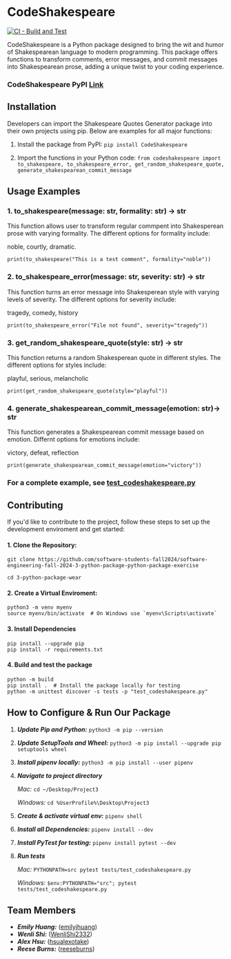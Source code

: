 # CodeShakespeare

[![CI - Build and Test](https://github.com/software-students-fall2024/software-engineering-fall-2024-3-python-package-python-package-exercise/actions/workflows/ci.yml/badge.svg)](https://github.com/software-students-fall2024/software-engineering-fall-2024-3-python-package-python-package-exercise/actions/workflows/ci.yml)

CodeShakespeare is a Python package designed to bring the wit and humor of Shakespearean language to modern programming. This package offers functions to transform comments, error messages, and commit messages into Shakespearean prose, adding a unique twist to your coding experience. 

### CodeShakespeare PyPI [Link](https://pypi.org/project/CodeShakespeare/)

## Installation
Developers can import the Shakespeare Quotes Generator package into their own projects using pip. Below are examples for all major functions:

1. Install the package from PyPI:
```pip install CodeShakespeare```

2. Import the functions in your Python code:
```from codeshakespeare import to_shakespeare, to_shakespeare_error, get_random_shakespeare_quote, generate_shakespearean_commit_message```


## Usage Examples

### 1. to_shakespeare(message: str, formality: str) -> str

This function allows user to transform regular commpent into Shakesperean prose with varying formality. The different options for formality include: 
    
noble, courtly, dramatic.
```
print(to_shakespeare("This is a test comment", formality="noble"))
```
### 2. to_shakespeare_error(message: str, severity: str) -> str
    
This function turns an error message into Shakesperean style with varying levels of severity. The different options for severity include:

tragedy, comedy, history
```
print(to_shakespeare_error("File not found", severity="tragedy"))
```

### 3. get_random_shakespeare_quote(style: str) -> str
This function returns a random Shakesperean quote in different styles. The different options for styles include:

playful, serious, melancholic
```
print(get_random_shakespeare_quote(style="playful"))
```
### 4. generate_shakespearean_commit_message(emotion: str)-> str
This function generates a Shakespearean commit message based on emotion. Differnt options for emotions include:

victory, defeat, reflection

```
print(generate_shakespearean_commit_message(emotion="victory"))
```

### For a complete example, see [test_codeshakespeare.py](tests/test_codeshakespeare.py)

## Contributing

If you'd like to contribute to the project, follow these steps to set up the development enviroment and get started:

#### 1. Clone the Repository:
```
git clone https://github.com/software-students-fall2024/software-engineering-fall-2024-3-python-package-python-package-exercise

cd 3-python-package-wear
```
#### 2. Create a Virtual Enviroment:
```
python3 -m venv myenv
source myenv/bin/activate  # On Windows use `myenv\Scripts\activate`
```

#### 3. Install Dependencies
```
pip install --upgrade pip
pip install -r requirements.txt
```

#### 4. Build and test the package
```
python -m build
pip install .  # Install the package locally for testing
python -m unittest discover -s tests -p "test_codeshakespeare.py"
```

## How to Configure & Run Our Package

1. ***Update Pip and Python:*** ```python3 -m pip --version```

2. ***Update SetupTools and Wheel:*** ```python3 -m pip install --upgrade pip setuptools wheel ```

3. ***Install pipenv locally:*** ```python3 -m pip install --user pipenv```

4. ***Navigate to project directory***
   
      *Mac:* ```cd ~/Desktop/Project3```
   
      *Windows:* ```cd %UserProfile%\Desktop\Project3```

5. ***Create & activate virtual env:*** ```pipenv shell```

6. ***Install all Dependencies:*** ```pipenv install --dev```

7. ***Install PyTest for testing:*** ```pipenv install pytest --dev```

8. ***Run tests***
   
      *Mac:* ```PYTHONPATH=src pytest tests/test_codeshakespeare.py```
   
      *Windows:* ```$env:PYTHONPATH="src"; pytest tests/test_codeshakespeare.py```


## Team Members

- ***Emily Huang:*** ([emilyjhuang](https://github.com/emilyjhuang))
- ***Wenli Shi:*** ([WenliShi2332](https://github.com/WenliShi2332))
- ***Alex Hsu:*** ([hsualexotake](https://github.com/hsualexotake))
- ***Reese Burns:*** ([reeseburns](https://github.com/reeseburns))

